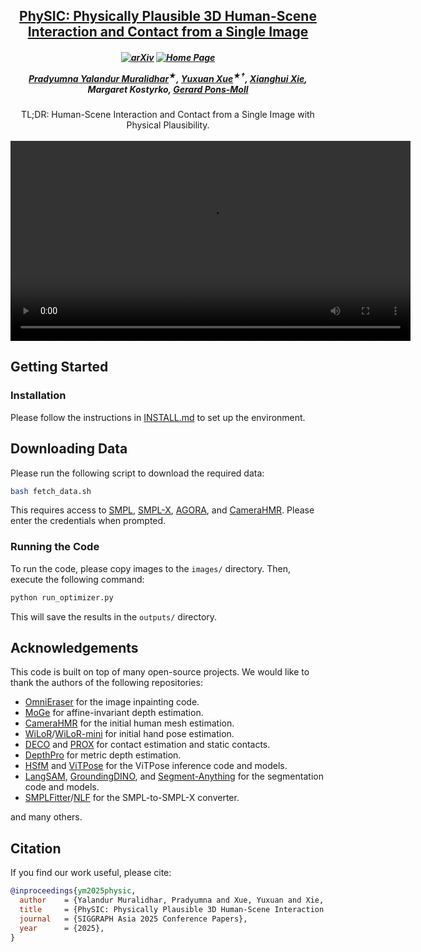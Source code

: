 <h2 align="center">
  <a href="https://yuxuan-xue.com/physic/">PhySIC: Physically Plausible 3D Human-Scene Interaction and Contact from a Single Image</a>
</h2>

<h5 align="center">

[![arXiv](https://img.shields.io/badge/Arxiv-2510.06219-b31b1b.svg?logo=arXiv)]() 
[![Home Page](https://img.shields.io/badge/Project-Website-C27185.svg)](https://yuxuan-xue.com/physic/) 

[Pradyumna Yalandur Muralidhar](https://pradyumanym.github.io/)<sup>★</sup>,
[Yuxuan Xue](https://yuxuan-xue.com/)<sup>★†</sup>,
[Xianghui Xie](https://virtualhumans.mpi-inf.mpg.de/people/Xie.html),
Margaret Kostyrko,
[Gerard Pons-Moll](https://virtualhumans.mpi-inf.mpg.de/)
</h5>

<div align="center">
TL;DR: Human-Scene Interaction and Contact from a Single Image with Physical Plausibility.
</div>
<br>

<div align="center">
    <video width="640" controls>
        <source src="https://yuxuan-xue.com/physic/static/videos/PhySICs_1360_vid.mp4" type="video/mp4">
        Your browser does not support the video tag.
    </video>
</div>

## Getting Started

### Installation
Please follow the instructions in [INSTALL.md](INSTALL.md) to set up the environment.

## Downloading Data
Please run the following script to download the required data:
```bash
bash fetch_data.sh
```

This requires access to [SMPL](https://smpl.is.tue.mpg.de/), [SMPL-X](https://smpl-x.is.tue.mpg.de/), [AGORA](https://agora.is.tue.mpg.de/), and [CameraHMR](https://camerahmr.is.tue.mpg.de/). Please enter the credentials when prompted.

### Running the Code
To run the code, please copy images to the `images/` directory. Then, execute the following command:
```bash
python run_optimizer.py
```
This will save the results in the `outputs/` directory.


## Acknowledgements
This code is built on top of many open-source projects. We would like to thank the authors of the following repositories:
- [OmniEraser](https://github.com/PRIS-CV/Omnieraser) for the image inpainting code.
- [MoGe](https://github.com/microsoft/MoGe) for affine-invariant depth estimation.
- [CameraHMR](https://github.com/pixelite1201/CameraHMR/) for the initial human mesh estimation.
- [WiLoR](https://github.com/rolpotamias/WiLoR)/[WiLoR-mini](https://github.com/warmshao/WiLoR-mini) for initial hand pose estimation.
- [DECO](https://github.com/sha2nkt/deco) and [PROX](https://github.com/mohamedhassanmus/prox) for contact estimation and static contacts.
- [DepthPro](https://github.com/apple/ml-depth-pro) for metric depth estimation.
- [HSfM](https://github.com/hongsukchoi/HSfM_RELEASE) and [ViTPose](https://github.com/ViTAE-Transformer/ViTPose) for the ViTPose inference code and models.
- [LangSAM](https://github.com/luca-medeiros/lang-segment-anything), [GroundingDINO](https://github.com/IDEA-Research/GroundingDINO), and [Segment-Anything](https://github.com/facebookresearch/segment-anything) for the segmentation code and models.
- [SMPLFitter](https://github.com/isarandi/smplfitter)/[NLF](https://github.com/isarandi/nlf) for the SMPL-to-SMPL-X converter.

and many others.

## Citation

If you find our work useful, please cite:

```bibtex
@inproceedings{ym2025physic,
  author    = {Yalandur Muralidhar, Pradyumna and Xue, Yuxuan and Xie, Xianghui and Kostyrko, Margaret and Pons-Moll, Gerard},
  title     = {PhySIC: Physically Plausible 3D Human-Scene Interaction and Contact from a Single Image},
  journal   = {SIGGRAPH Asia 2025 Conference Papers},
  year      = {2025},
}
```
